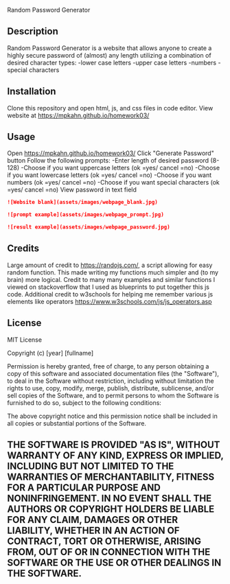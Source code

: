 Random Password Generator

## Description 

Random Password Generator is a website that allows anyone to create a highly secure password of (almost) any length utilizing a combination of desired character types: 
-lower case letters
-upper case letters
-numbers
-special characters


## Installation

Clone this repository and open html, js, and css files in code editor. 
View website at https://mpkahn.github.io/homework03/ 

## Usage 

Open https://mpkahn.github.io/homework03/ 
Click "Generate Password" button
Follow the following prompts:
-Enter length of desired password (8-128)
-Choose if you want uppercase letters (ok =yes/ cancel =no)
-Choose if you want lowercase letters (ok =yes/ cancel =no)
-Choose if you want numbers (ok =yes/ cancel =no)
-Choose if you want special characters (ok =yes/ cancel =no)
View password in text field



```md
![Website blank](assets/images/webpage_blank.jpg)
```

```md
![prompt example](assets/images/webpage_prompt.jpg)
```

```md
![result example](assets/images/webpage_password.jpg)
```

## Credits

Large amount of credit to https://randojs.com/, a script allowing for easy random function. This made writing my functions much simpler and (to my brain) more logical.
Credit to many many examples and similar functions I viewed on stackoverflow that I used as blueprints to put together this js code.
Additional credit to w3schools for helping me remember various js elements like operators https://www.w3schools.com/js/js_operators.asp

## License

MIT License

Copyright (c) [year] [fullname]

Permission is hereby granted, free of charge, to any person obtaining a copy
of this software and associated documentation files (the "Software"), to deal
in the Software without restriction, including without limitation the rights
to use, copy, modify, merge, publish, distribute, sublicense, and/or sell
copies of the Software, and to permit persons to whom the Software is
furnished to do so, subject to the following conditions:

The above copyright notice and this permission notice shall be included in all
copies or substantial portions of the Software.

THE SOFTWARE IS PROVIDED "AS IS", WITHOUT WARRANTY OF ANY KIND, EXPRESS OR
IMPLIED, INCLUDING BUT NOT LIMITED TO THE WARRANTIES OF MERCHANTABILITY,
FITNESS FOR A PARTICULAR PURPOSE AND NONINFRINGEMENT. IN NO EVENT SHALL THE
AUTHORS OR COPYRIGHT HOLDERS BE LIABLE FOR ANY CLAIM, DAMAGES OR OTHER
LIABILITY, WHETHER IN AN ACTION OF CONTRACT, TORT OR OTHERWISE, ARISING FROM,
OUT OF OR IN CONNECTION WITH THE SOFTWARE OR THE USE OR OTHER DEALINGS IN THE
SOFTWARE.
---

